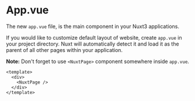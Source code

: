 # App.vue

The new `app.vue` file, is the main component in your Nuxt3 applications.

If you would like to customize default layout of website, create `app.vue` in your project directory. Nuxt will automatically detect it and load it as the parent of all other pages within your application.


**Note:** Don't forget to use `<NuxtPage>` component somewhere inside `app.vue`.

```vue [app.vue]
<template>
  <div>
    <NuxtPage />
  </div>
</template>
```
